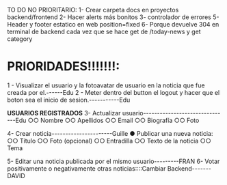 TO DO NO PRIORITARIO:
1- Crear carpeta docs en proyectos backend/frontend
2- Hacer alerts más bonitos
3- controlador de errores
5- Header y footer estatico en web position=fixed
6- Porque devuelve 304 en terminal de backend cada vez que se hace get de /today-news y get category

# PRIORIDADES!!!!!!!:

1 - Visualizar el usuario y la fotoavatar de usuario en la noticia que fue creada por el.------Edu
2 - Meter dentro del button el logout y hacer que el boton sea el inicio de sesion.-----------Edu

**USUARIOS REGISTRADOS**
3- Actualizar usuario-------------------------------Edu
○○ Nombre
○○ Apellidos
○○ Email
○○ Biografía
○○ Foto

4- Crear noticia----------------------Guille
● Publicar una nueva noticia:
○○ Título
○○ Foto (opcional)
○○ Entradilla
○○ Texto de la noticia
○○ Tema

5- Editar una noticia publicada por el mismo usuario---------FRAN
6- Votar positivamente o negativamente otras noticias::::Cambiar Backend-------DAVID

